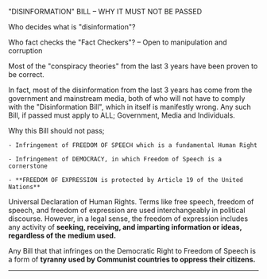 "DISINFORMATION" BILL – WHY IT MUST NOT BE PASSED

Who decides what is "disinformation"?

Who fact checks the "Fact Checkers"? – Open to manipulation and corruption

Most of the "conspiracy theories" from the last 3 years have been proven to be correct.

In fact, most of the disinformation from the last 3 years has come from the government and
mainstream media, both of who will not have to comply with the "Disinformation Bill", which in
itself is manifestly wrong. Any such Bill, if passed must apply to ALL; Government, Media
and Individuals.

Why this Bill should not pass;

    - Infringement of FREEDOM OF SPEECH which is a fundamental Human Right

    - Infringement of DEMOCRACY, in which Freedom of Speech is a cornerstone

    - **FREEDOM OF EXPRESSION is protected by Article 19 of the United Nations**
Universal Declaration of Human Rights. Terms like free speech, freedom of
speech, and freedom of expression are used interchangeably in political discourse.
However, in a legal sense, the freedom of expression includes any activity of
**seeking, receiving, and imparting information or ideas, regardless of the**
**medium used.**

Any Bill that that infringes on the Democratic Right to Freedom of Speech is a form of
**tyranny used by Communist countries to oppress their citizens.**


-----

